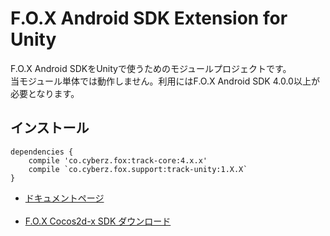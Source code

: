 # F.O.X Android SDK Extension for Unity

F.O.X Android SDKをUnityで使うためのモジュールプロジェクトです。<br>
当モジュール単体では動作しません。利用にはF.O.X Android SDK 4.0.0以上が必要となります。

## インストール

```
dependencies {
    compile 'co.cyberz.fox:track-core:4.x.x'
    compile `co.cyberz.fox.support:track-unity:1.X.X`
}
```

* [ドキュメントページ](https://github.com/cyber-z/public-fox-unity-sdk/tree/4.x)<br><br>
* [F.O.X Cocos2d-x SDK ダウンロード](https://github.com/cyber-z/public-fox-unity-sdk/releases)
